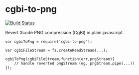 # cgbi-to-png

[![Build Status](https://travis-ci.org/jakubknejzlik/cgbi-to-png.svg?branch=master)](https://travis-ci.org/jakubknejzlik/cgbi-to-png)

Revert Xcode PNG compression (CgBI) in plain javascript.


```
var cgbiToPng = require('cgbi-to-png');

var cgbiFileStream = fs.createReadStream(...);

cgbiToPng(cgbiFileStream,function(err,pngStream){
    // handle reverted pngStream (eg. pngStream.pipe(...))
});

```
